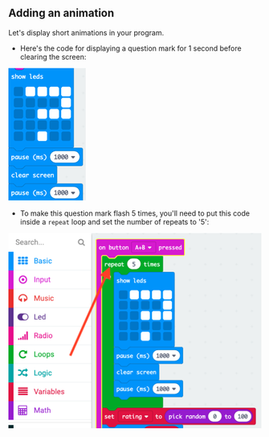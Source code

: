 ## Adding an animation

Let's display short animations in your program.

+ Here's the code for displaying a question mark for 1 second before clearing the screen:

![צילום מסך](images/rate-question-code.png)

+ To make this question mark flash 5 times, you'll need to put this code inside a `repeat` loop and set the number of repeats to '5':

![צילום מסך](images/rate-question-repeat.png)